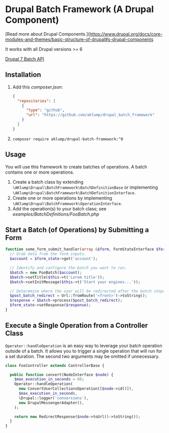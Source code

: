 # Drupal Batch Framework (A Drupal Component)

[Read more about Drupal Components.](https://www.drupal.org/docs/core-modules-and-themes/basic-structure-of-drupal#s-drupal-components

It works with all Drupal versions >= 6

[Drupal 7 Batch API](https://www.drupal.org/docs/7/api/batch-api)

## Installation

1. Add this _composer.json_:

    ```json
    {
      "repositories": [
        {
          "type": "github",
          "url": "https://github.com/aklump/drupal_batch_framework"
        }
      ]
    }
    ```

1. `composer require aklump/drupal-batch-framework:^0`

## Usage

You will use this framework to create batches of operations. A batch contains
one or more operations.

1. Create a batch class by
   extending `\AKlump\Drupal\BatchFramework\BatchDefinitionBase` or
   implementing `\AKlump\Drupal\BatchFramework\BatchDefinitionInterface`.
1. Create one or more operations by
   implementing `\AKlump\Drupal\BatchFramework\OperationInterface`.
1. Add the operation(s) to your batch class; see
   _examples/BatchDefinitions/FooBatch.php_

## Start a Batch (of Operations) by Submitting a Form

```php
function some_form_submit_handler(array &$form, FormStateInterface $form_state) {
  // Grab data from the form inputs.
  $account = $form_state->get('account');

  // Identify and configure the batch you want to run.
  $batch = new FooBatch($account);
  $batch->setTitle($this->t('Lorem title'));
  $batch->setInitMessage($this->t('Start your engines...'));

  // Deteremine where the user will be redirected after the batch stops.
  $post_batch_redirect = Url::fromRoute('<front>')->toString();
  $response = $batch->process($post_batch_redirect);
  $form_state->setResponse($response);
}
```

## Execute a Single Operation from a Controller Class

`Operator::handleOperation` is an easy way to leverage your batch operation
outside of a batch. It allows you to trigger a single operation that will run
for a set duration. The second two arguments may be omitted if unnecessary.

```php
class FooController extends ControllerBase {

  public function convert(NodeInterface $node) {
    $max_execution_in_seconds = 60;
    Operator::handleOperation(
      new ConvertUserCollectionsOperation([$node->id()]),
      $max_execution_in_seconds,
      \Drupal::logger('conversions'),
      new DrupalMessengerAdapter(),
    );

    return new RedirectResponse($node->toUrl()->toString());
  }
}
```
